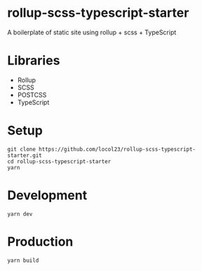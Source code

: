 # rollup-scss-typescript-starter

A boilerplate of static site using rollup + scss + TypeScript

# Libraries

- Rollup
- SCSS
- POSTCSS
- TypeScript

# Setup

```
git clone https://github.com/locol23/rollup-scss-typescript-starter.git
cd rollup-scss-typescript-starter
yarn
```

# Development

```
yarn dev
```

# Production

```
yarn build
```
